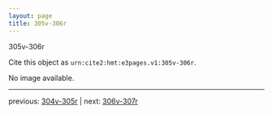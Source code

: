 ```yaml
---
layout: page
title: 305v-306r
---
```


305v-306r

Cite this object as `urn:cite2:hmt:e3pages.v1:305v-306r`.

No image available. 



---

previous: [304v-305r](../304v-305r/) | next: [306v-307r](../306v-307r/)